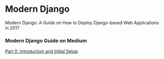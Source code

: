 # Modern Django
Modern Django: A Guide on How to Deploy Django-based Web Applications in 2017

### Modern Django Guide on Medium

[Part 0: Introduction and Initial Setup](https://medium.com/@djstein/modern-django-part-0-introduction-and-initial-setup-657df48f08f8)

